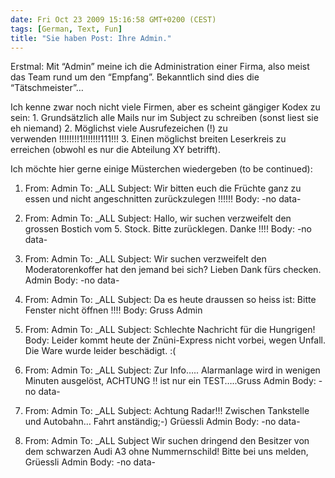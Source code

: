 ```yaml
---
date: Fri Oct 23 2009 15:16:58 GMT+0200 (CEST)
tags: [German, Text, Fun]
title: "Sie haben Post: Ihre Admin."
---
```



Erstmal: Mit “Admin” meine ich die Administration einer Firma, also
meist das Team rund um den “Empfang”. Bekanntlich sind dies die
“Tätschmeister”…

Ich kenne zwar noch nicht viele Firmen, aber es scheint gängiger Kodex
zu sein: 1. Grundsätzlich alle Mails nur im Subject zu schreiben (sonst
liest sie eh niemand) 2. Möglichst viele Ausrufezeichen (!) zu
verwenden !!!!!!!!1!!!!!!!111!!! 3. Einen möglichst breiten Leserkreis
zu erreichen (obwohl es nur die Abteilung XY betrifft).

Ich möchte hier gerne einige Müsterchen wiedergeben (to be continued):

1.  From: Admin To: \_ALL Subject: Wir bitten euch die Früchte ganz zu
    essen und nicht angeschnitten zurückzulegen !!!!!! Body: -no data-

2.  From: Admin To: \_ALL Subject: Hallo, wir suchen verzweifelt den
    grossen Bostich vom 5. Stock. Bitte zurücklegen. Danke !!!! Body:
    -no data-

3.  From: Admin To: \_ALL Subject: Wir suchen verzweifelt den
    Moderatorenkoffer hat den jemand bei sich? Lieben Dank fürs checken.
    Admin Body: -no data-

4.  From: Admin To: \_ALL Subject: Da es heute draussen so heiss ist:
    Bitte Fenster nicht öffnen !!!! Body: Gruss Admin

5.  From: Admin To: \_ALL Subject: Schlechte Nachricht für die
    Hungrigen! Body: Leider kommt heute der Znüni-Express nicht vorbei,
    wegen Unfall. Die Ware wurde leider beschädigt. :(

6.  From: Admin To: \_ALL Subject: Zur Info….. Alarmanlage wird in
    wenigen Minuten ausgelöst, ACHTUNG !! ist nur ein TEST…..Gruss Admin
    Body: -no data-

7.  From: Admin To: \_ALL Subject: Achtung Radar!!! Zwischen Tankstelle
    und Autobahn… Fahrt anständig;-) Grüessli Admin Body: -no data-

8.  From: Admin To: \_ALL Subject Wir suchen dringend den Besitzer von
    dem schwarzen Audi A3 ohne Nummernschild! Bitte bei uns melden,
    Grüessli Admin Body: -no data-



